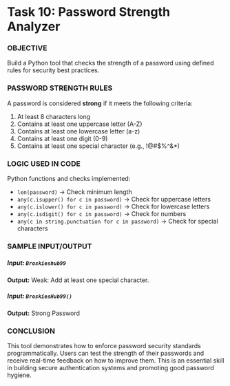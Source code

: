# Task 10: Password Strength Analyzer

### OBJECTIVE  
Build a Python tool that checks the strength of a password using defined rules for security best practices.

### PASSWORD STRENGTH RULES  
A password is considered **strong** if it meets the following criteria:

1.  At least 8 characters long  
2.  Contains at least one uppercase letter (A-Z)  
3.  Contains at least one lowercase letter (a-z)  
4.  Contains at least one digit (0-9)  
5.  Contains at least one special character (e.g., !@#$%^&*)

### LOGIC USED IN CODE

Python functions and checks implemented:

- `len(password)` → Check minimum length  
- `any(c.isupper() for c in password)` → Check for uppercase letters  
- `any(c.islower() for c in password)` → Check for lowercase letters  
- `any(c.isdigit() for c in password)` → Check for numbers  
- `any(c in string.punctuation for c in password)` → Check for special characters  

### SAMPLE INPUT/OUTPUT

##### Input: `Broskieshub99`  
**Output:** Weak: Add at least one special character.

##### Input: `BroskiesHub99()`  
**Output:** Strong Password

### CONCLUSION  
This tool demonstrates how to enforce password security standards programmatically. Users can test the strength of their passwords and receive real-time feedback on how to improve them. This is an essential skill in building secure authentication systems and promoting good password hygiene.
